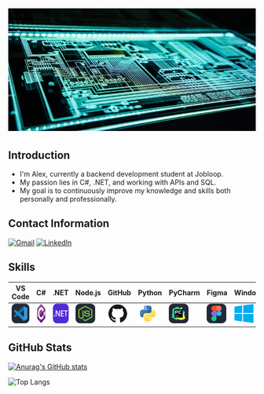 # <img src="images/chip.jpg" alt="meg" width="100%" height="250">                       

## Introduction

- I'm Alex, currently a backend development student at Jobloop.
- My passion lies in C#, .NET, and working with APIs and SQL.
- My goal is to continuously improve my knowledge and skills both personally and professionally.
 

## Contact Information
<a href="mailto:bax082024@gmail.com"><img src="https://img.shields.io/badge/-Gmail-D14836?style=flat-square&logo=gmail&logoColor=white" alt="Gmail"></a>
<a href="https://www.linkedin.com/in/alexander-busch-2789b4334/"><img src="https://img.shields.io/badge/LinkedIn-blue?style=flat-square&logo=linkedin&logoColor=white" alt="LinkedIn"></a>

## Skills
| VS Code | C# | .NET | Node.js | GitHub | Python | PyCharm | Figma | Windows |
|---|---|---|---|---|---|---|---|---|
| <img src="images/VSCode-Dark.svg" alt="vscode" width="40" height="40"> | <img src="images/csharp.svg" alt="C#" width="40" height="40"> | <img src="images/DotNet.svg" alt=".NET" width="40" height="40"> | <img src="images/NodeJS-Dark.svg" alt="Node.js" width="40" height="40"> | <img src="images/github-original.svg" alt="GitHub" width="40" height="40"> | <img src="images/python-original.svg" alt="Python" width="40" height="40"> | <img src="images/PyCharm-Dark.svg" alt="PyCharm" width="40" height="40"> | <img src="images/Figma-Dark.svg" alt="Figma" width="40" height="40"> | <img src="images/windows8-original.svg" alt="Windows" width="40" height="40"> |



## GitHub Stats

[![Anurag's GitHub stats](https://github-readme-stats.vercel.app/api?username=bax082024&hide=stars&show_icons=true&bg_color=0d1117&title_color=ffffff&icon_color=79ff97&text_color=ffffff&border_color=30363d&border_radius=10)](https://github.com/bax082024/github-readme-stats)

![Top Langs](https://github-readme-stats.vercel.app/api/top-langs/?username=bax082024&layout=compact&bg_color=0d1117&title_color=ffffff&text_color=ffffff&border_color=30363d&border_radius=10)

